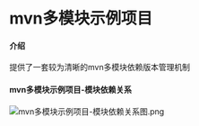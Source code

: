 # mvn多模块示例项目

#### 介绍
提供了一套较为清晰的mvn多模块依赖版本管理机制

#### mvn多模块示例项目-模块依赖关系
![mvn多模块示例项目-模块依赖关系图.png](http://github.com.cn/hizack/zack-demo/raw/master/file/modules.png)
